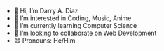 - 👋 Hi, I’m Darry A. Diaz
- 👀 I’m interested in Coding, Music, Anime
- 🌱 I’m currently learning Computer Science
- 💞️ I’m looking to collaborate on Web Development
- 😄 Pronouns: He/Him

<!---
Darry17/Darry17 is a ✨ special ✨ repository because its `README.md` (this file) appears on your GitHub profile.
You can click the Preview link to take a look at your changes.
--->
